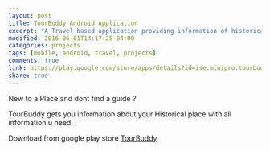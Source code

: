 ```yaml
---
layout: post
title: TourBuddy Android Application
excerpt: "A Travel based application providing information of historical places"
modified: 2016-06-01T14:17:25-04:00
categories: projects
tags: [mobile, android, travel, projects]
comments: true
link: https://play.google.com/store/apps/details?id=ise.minipro.tourbudy&hl=en
share: true
---
```


New to a Place and dont find a guide ?

TourBuddy gets you information about your Historical place with all information u need.

Download from google play store [TourBuddy](https://play.google.com/store/apps/details?id=ise.minipro.tourbudy&hl=en)
